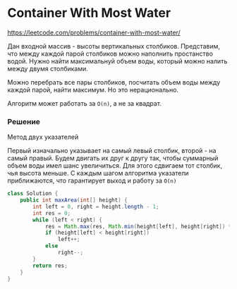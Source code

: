 # Container With Most Water
https://leetcode.com/problems/container-with-most-water/

Дан входной массив - высоты вертикальных столбиков. Представим, что между каждой парой столбиков можно наполнить простанство водой.
Нужно найти максимальнуй объем воды, который можно налить между двумя столбиками.

Можно перебрать все пары столбиков, посчитать объем воды между каждой парой, найти максимум. Но это нерационально.

Алгоритм может работать за `O(n)`, а не за квадрат. 

### Решение

Метод двух указателей 

Первый изначально указывает на самый левый столбик, второй - на самый правый. Будем двигать их друг к другу так, чтобы суммарный объем воды 
имел шанс увеличиться. Для этого сдвигаем тот столбик, чья высота меньше. С каждым шагом алгоритма указатели приближаются, что гарантирует выход
и работу за `O(n)`


```java
class Solution {
    public int maxArea(int[] height) {
        int left = 0, right = height.length - 1;
        int res = 0;
        while (left < right) {
            res = Math.max(res, Math.min(height[left], height[right]) * (right - left));
            if (height[left] < height[right])
                left++;
            else 
                right--;
        }
        return res;
    }
}
```
